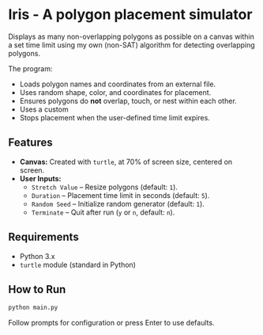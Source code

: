 # Iris - A polygon placement simulator

Displays as many non-overlapping polygons as possible on a canvas within a set time limit using my own (non-SAT) algorithm for detecting overlapping polygons.

The program:
- Loads polygon names and coordinates from an external file.
- Uses random shape, color, and coordinates for placement.
- Ensures polygons do **not** overlap, touch, or nest within each other.
- Uses a custom 
- Stops placement when the user-defined time limit expires.

## Features
- **Canvas:** Created with `turtle`, at 70% of screen size, centered on screen.
- **User Inputs:**
  - `Stretch Value` – Resize polygons (default: `1`).
  - `Duration` – Placement time limit in seconds (default: `5`).
  - `Random Seed` – Initialize random generator (default: `1`).
  - `Terminate` – Quit after run (`y` or `n`, default: `n`).

## Requirements
- Python 3.x
- `turtle` module (standard in Python)

## How to Run
```bash
python main.py
```
Follow prompts for configuration or press Enter to use defaults.
